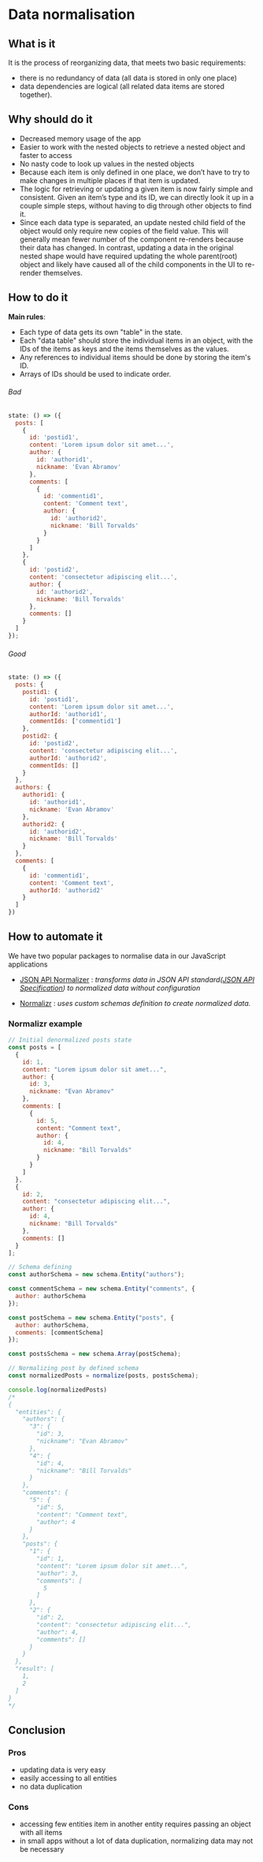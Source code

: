 # Data normalisation

## What is it

It is the process of reorganizing data, that meets two basic requirements:

- there is no redundancy of data (all data is stored in only one place)
- data dependencies are logical (all related data items are stored together).

## Why should do it

- Decreased memory usage of the app
- Easier to work with the nested objects to retrieve a nested object and faster to access
- No nasty code to look up values in the nested objects
- Because each item is only defined in one place, we don’t have to try to make changes in multiple places if that item is updated.
- The logic for retrieving or updating a given item is now fairly simple and consistent. Given an item’s type and its ID, we can directly look it up in a couple simple steps, without having to dig through other objects to find it.
- Since each data type is separated, an update nested child field of the object would only require new copies of the field value. This will generally mean fewer number of the component re-renders because their data has changed. In contrast, updating a data in the original nested shape would have required updating the whole parent(root) object and likely have caused all of the child components in the UI to re-render themselves.

## How to do it

**Main rules**:

- Each type of data gets its own "table" in the state.
- Each "data table" should store the individual items in an object, with the IDs of the items as keys and the items themselves as the values.
- Any references to individual items should be done by storing the item's ID.
- Arrays of IDs should be used to indicate order.

###### Bad

```javascript
state: () => ({
  posts: [
    {
      id: 'postid1',
      content: 'Lorem ipsum dolor sit amet...',
      author: {
        id: 'authorid1',
        nickname: 'Evan Abramov'
      },
      comments: [
        {
          id: 'commentid1',
          content: 'Comment text',
          author: {
            id: 'authorid2',
            nickname: 'Bill Torvalds'
          }
        }
      ]
    },
    {
      id: 'postid2',
      content: 'consectetur adipiscing elit...',
      author: {
        id: 'authorid2',
        nickname: 'Bill Torvalds'
      },
      comments: []
    }
  ]
});
```

###### Good

```javascript
state: () => ({
  posts: {
    postid1: {
      id: 'postid1',
      content: 'Lorem ipsum dolor sit amet...',
      authorId: 'authorid1',
      commentIds: ['commentid1']
    },
    postid2: {
      id: 'postid2',
      content: 'consectetur adipiscing elit...',
      authorId: 'authorid2',
      commentIds: []
    }
  },
  authors: {
    authorid1: {
      id: 'authorid1',
      nickname: 'Evan Abramov'
    },
    authorid2: {
      id: 'authorid2',
      nickname: 'Bill Torvalds'
    }
  },
  comments: [
    {
      id: 'commentid1',
      content: 'Comment text',
      authorId: 'authorid2'
    }
  ]
})
```

## How to automate it

We have two popular packages to normalise data in our JavaScript applications

- [JSON API Normalizer](https://github.com/yury-dymov/json-api-normalizer) : *transforms data in JSON API standard([JSON API Specification](https://jsonapi.org/)) to normalized data without configuration*

- [Normalizr](https://github.com/paularmstrong/normalizr) : *uses custom schemas definition to create normalized data.*

### Normalizr example

```javascript
// Initial denormalized posts state
const posts = [
  {
    id: 1,
    content: "Lorem ipsum dolor sit amet...",
    author: {
      id: 3,
      nickname: "Evan Abramov"
    },
    comments: [
      {
        id: 5,
        content: "Comment text",
        author: {
          id: 4,
          nickname: "Bill Torvalds"
        }
      }
    ]
  },
  {
    id: 2,
    content: "consectetur adipiscing elit...",
    author: {
      id: 4,
      nickname: "Bill Torvalds"
    },
    comments: []
  }
];

// Schema defining
const authorSchema = new schema.Entity("authors");

const commentSchema = new schema.Entity("comments", {
  author: authorSchema
});

const postSchema = new schema.Entity("posts", {
  author: authorSchema,
  comments: [commentSchema]
});

const postsSchema = new schema.Array(postSchema);

// Normalizing post by defined schema
const normalizedPosts = normalize(posts, postsSchema);

console.log(normalizedPosts)
/*
{
  "entities": {
    "authors": {
      "3": {
        "id": 3,
        "nickname": "Evan Abramov"
      },
      "4": {
        "id": 4,
        "nickname": "Bill Torvalds"
      }
    },
    "comments": {
      "5": {
        "id": 5,
        "content": "Comment text",
        "author": 4
      }
    },
    "posts": {
      "1": {
        "id": 1,
        "content": "Lorem ipsum dolor sit amet...",
        "author": 3,
        "comments": [
          5
        ]
      },
      "2": {
        "id": 2,
        "content": "consectetur adipiscing elit...",
        "author": 4,
        "comments": []
      }
    }
  },
  "result": [
    1,
    2
  ]
}
*/
```

## Conclusion

### Pros

- updating data is very easy
- easily accessing to all entities
- no data duplication

### Cons

- accessing few entities item in another entity requires passing an object with all items
- in small apps without a lot of data duplication, normalizing data may not be necessary
